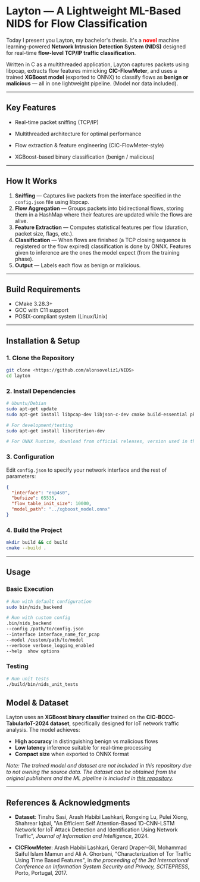# Layton — A Lightweight ML-Based NIDS for Flow Classification

Today I present you Layton, my bachelor's thesis. It's a <span style="color:red"><strong>novel</strong></span>
 machine learning-powered **Network Intrusion Detection System (NIDS)** designed for real-time **flow-level TCP/IP traffic classification**.

Written in C as a multithreaded application, Layton captures packets using libpcap, extracts flow features mimicking **CIC-FlowMeter**, and uses a trained **XGBoost model** (exported to ONNX) to classify flows as **benign or malicious** — all in one lightweight pipeline. (Model nor data included).

---

## Key Features

- Real-time packet sniffing (TCP/IP)
- Multithreaded architecture for optimal performance

- Flow extraction & feature engineering (CIC-FlowMeter-style)
- XGBoost-based binary classification (benign / malicious)

---

## How It Works

1. **Sniffing** — Captures live packets from the interface specified in the `config.json` file using libpcap. 
2. **Flow Aggregation** — Groups packets into bidirectional flows, storing them in a HashMap where their features are updated while the flows are alive.
3. **Feature Extraction** — Computes statistical features per flow (duration, packet size, flags, etc.).
4. **Classification** — When flows are finished (a TCP closing sequence is registered or the flow expired) classification is done by ONNX. Features given to inference are the ones the model expect (from the training phase).
5. **Output** — Labels each flow as benign or malicious.

---

## Build Requirements
- CMake 3.28.3+
- GCC with C11 support
- POSIX-compliant system (Linux/Unix)
---

## Installation & Setup

### 1. Clone the Repository
```bash
git clone <https://github.com/alonsoveliz1/NIDS>
cd layton
```

### 2. Install Dependencies
```bash
# Ubuntu/Debian
sudo apt-get update
sudo apt-get install libpcap-dev libjson-c-dev cmake build-essential pkg-config

# For development/testing
sudo apt-get install libcriterion-dev

# For ONNX Runtime, download from official releases, version used in the project is 1.21.1
```
### 3. Configuration
Edit `config.json` to specify your network interface and the rest of parameters:
```json
{
  "interface": "enp4s0",
  "bufsize": 65535,
  "flow_table_init_size": 10000,
  "model_path": "../xgboost_model.onnx" 
}
```

### 4. Build the Project
```bash
mkdir build && cd build
cmake --build .
```


---

## Usage

### Basic Execution
```bash
# Run with default configuration
sudo bin/nids_backend 

# Run with custom config
.bin/nids_backend 
--config /path/to/config.json    
--interface interface_name_for_pcap
--model /custom/path/to/model
--verbose verbose_logging_enabled
--help  show options
```

### Testing
```bash
# Run unit tests
./build/bin/nids_unit_tests
```


## Model & Dataset

Layton uses an **XGBoost binary classifier** trained on the **CIC-BCCC-TabularIoT-2024 dataset**, specifically designed for IoT network traffic analysis. The model achieves:

- **High accuracy** in distinguishing benign vs malicious flows
- **Low latency** inference suitable for real-time processing  
- **Compact size** when exported to ONNX format

*Note: The trained model and dataset are not included in this repository due to not owning the source data. The dataset can be obtained from the original publishers and the ML pipeline is included in [this repository](https://github.com/alonsoveliz1/NIDS-ML-MODELS).*

---

## References & Acknowledgments

- **Dataset**: Tinshu Sasi, Arash Habibi Lashkari, Rongxing Lu, Pulei Xiong, Shahrear Iqbal, "An Efficient Self Attention-Based 1D-CNN-LSTM Network for IoT Attack Detection and Identification Using Network Traffic", *Journal of Information and Intelligence*, 2024.

- **CICFlowMeter**: Arash Habibi Lashkari, Gerard Draper-Gil, Mohammad Saiful Islam Mamun and Ali A. Ghorbani, "Characterization of Tor Traffic Using Time Based Features", in *the proceeding of the 3rd International Conference on Information System Security and Privacy, SCITEPRESS*, Porto, Portugal, 2017.